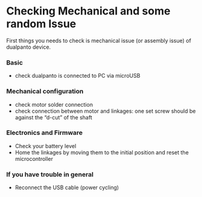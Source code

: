 # Checking Mechanical and some random Issue
First things you needs to check is mechanical issue
(or assembly issue) of dualpanto device.

### Basic
- check dualpanto is connected to PC via microUSB

### Mechanical configuration
- check motor solder connection
- check connection between motor and linkages: one set screw should be against the “d-cut” of the shaft

### Electronics and Firmware
- Check your battery level
- Home the linkages by moving them to the initial position and reset the microcontroller

### If you have trouble in general
- Reconnect the USB cable (power cycling)